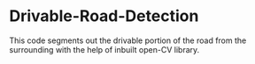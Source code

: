 # Drivable-Road-Detection
This code segments out the drivable portion of the road from the surrounding with the help of inbuilt open-CV library.
